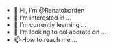 - 👋 Hi, I’m @Renatoborden
- 👀 I’m interested in ...
- 🌱 I’m currently learning ...
- 💞️ I’m looking to collaborate on ...
- 📫 How to reach me ...

<!---
Renatoborden/Renatoborden is a ✨ special ✨ repository because its `README.md` (this file) appears on your GitHub profile.
You can click the Preview link to take a look at your changes.
--->
